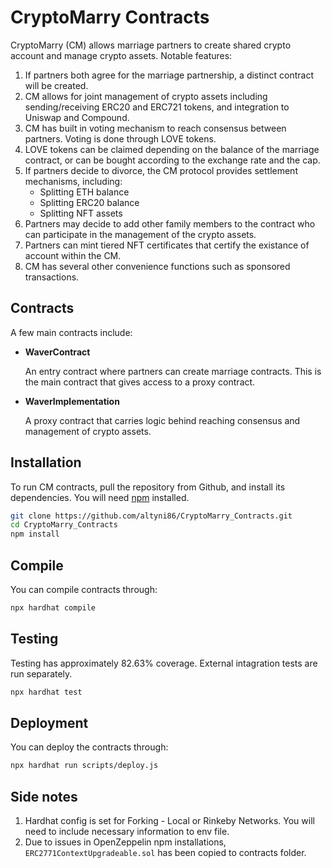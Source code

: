 # CryptoMarry Contracts 

CryptoMarry (CM) allows marriage partners to create shared crypto account and manage crypto assets. Notable features:

1. If partners both agree for the marriage partnership, a distinct contract will be created. 
2. CM allows for joint management of crypto assets including sending/receiving ERC20 and ERC721 tokens, and integration to Uniswap and Compound.
3. CM has built in voting mechanism to reach consensus between partners. Voting is done through LOVE tokens. 
4. LOVE tokens can be claimed depending on the balance of the marriage contract, or can be bought according to the exchange rate and the cap. 
5. If partners decide to divorce, the CM protocol provides settlement mechanisms, including: 
    - Splitting ETH balance 
    - Splitting ERC20 balance 
    - Splitting NFT assets
6. Partners may decide to add other family members to the contract who can participate in the management of the crypto assets.  
7. Partners can mint tiered NFT certificates that certify the existance of account within the CM. 
8. CM has several other convenience functions such as sponsored transactions. 

## Contracts 

A few main contracts include: 

- **WaverContract**

  An entry contract where partners can create marriage contracts. This is the main contract that gives access to a proxy contract.

- **WaverImplementation**

  A proxy contract that carries logic behind reaching consensus and management of crypto assets. 

## Installation

To run CM contracts, pull the repository from Github, and install its dependencies. You will need [npm](https://docs.npmjs.com/cli/install) installed.

```bash
git clone https://github.com/altyni86/CryptoMarry_Contracts.git
cd CryptoMarry_Contracts
npm install
```

## Compile

You can compile contracts through:

```bash
npx hardhat compile
```

## Testing 

Testing has approximately 82.63% coverage. External intagration tests are run separately. 

```bash
npx hardhat test

```

## Deployment 

You can deploy the contracts through: 

```bash
npx hardhat run scripts/deploy.js
```

## Side notes

1. Hardhat config is set for Forking - Local or Rinkeby Networks. You will need to include necessary information to env file.
2. Due to issues in OpenZeppelin npm installations, `ERC2771ContextUpgradeable.sol` has been copied to contracts folder. 

